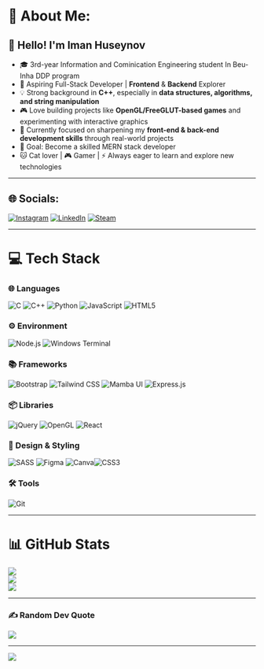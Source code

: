 # 💫 About Me:
## 👋 Hello! I'm Iman Huseynov  
- 🎓 3rd-year Information and Cominication Engineering student In Beu-Inha DDP program 
- 🚀 Aspiring Full-Stack Developer | **Frontend** & **Backend** Explorer  
- 💡 Strong background in **C++**, especially in **data structures, algorithms, and string manipulation**  
- 🎮 Love building projects like **OpenGL/FreeGLUT-based games** and experimenting with interactive graphics  
- 🌱 Currently focused on sharpening my **front-end & back-end development skills** through real-world projects  
- 🎯 Goal: Become a skilled MERN stack developer
- 🐱 Cat lover | 🎮 Gamer | ⚡ Always eager to learn and explore new technologies  

---

## 🌐 Socials:
[![Instagram](https://img.shields.io/badge/Instagram-%23E4405F.svg?logo=Instagram&logoColor=white)](https://www.instagram.com/huseynofh06?igsh=MTc1MXQ0MmNhOHkzNw==) 
[![LinkedIn](https://img.shields.io/badge/LinkedIn-%230077B5.svg?logo=linkedin&logoColor=white)](https://www.linkedin.com/in/iman-hüseynov-630213327/)  [![Steam](https://img.shields.io/badge/Steam-%23000000.svg?logo=steam&logoColor=white)](https://steamcommunity.com/profiles/76561199505701971)


---

# 💻 Tech Stack

### 🌐 Languages
![C](https://img.shields.io/badge/c-%2300599C.svg?style=for-the-badge&logo=c&logoColor=white)  ![C++](https://img.shields.io/badge/c++-%2300599C.svg?style=for-the-badge&logo=c%2B%2B&logoColor=white)  ![Python](https://img.shields.io/badge/python-3670A0?style=for-the-badge&logo=python&logoColor=ffdd54)  ![JavaScript](https://img.shields.io/badge/javascript-%23323330.svg?style=for-the-badge&logo=javascript&logoColor=%23F7DF1E)  ![HTML5](https://img.shields.io/badge/html5-%23E34F26.svg?style=for-the-badge&logo=html5&logoColor=white) 


### ⚙️ Environment
![Node.js](https://img.shields.io/badge/Node.js-339933.svg?style=for-the-badge&logo=node.js&logoColor=white)   ![Windows Terminal](https://img.shields.io/badge/Windows%20Terminal-%234D4D4D.svg?style=for-the-badge&logo=windows-terminal&logoColor=white)  

### 📚 Frameworks
![Bootstrap](https://img.shields.io/badge/bootstrap-%238511FA.svg?style=for-the-badge&logo=bootstrap&logoColor=white)   ![Tailwind CSS](https://img.shields.io/badge/Tailwind_CSS-38B2AC.svg?style=for-the-badge&logo=tailwind-css&logoColor=white)  ![Mamba UI](https://img.shields.io/badge/Mamba_UI-6D28D9.svg?style=for-the-badge&logo=mambaui&logoColor=white)  ![Express.js](https://img.shields.io/badge/Express.js-000000.svg?style=for-the-badge&logo=express&logoColor=white)


### 📦 Libraries
![jQuery](https://img.shields.io/badge/jQuery-0769AD.svg?style=for-the-badge&logo=jquery&logoColor=white)   ![OpenGL](https://img.shields.io/badge/OpenGL-5586A4.svg?style=for-the-badge&logo=opengl&logoColor=white)  ![React](https://img.shields.io/badge/React-61DAFB.svg?style=for-the-badge&logo=react&logoColor=black)  

### 🎨 Design & Styling
![SASS](https://img.shields.io/badge/SASS-hotpink.svg?style=for-the-badge&logo=SASS&logoColor=white)   ![Figma](https://img.shields.io/badge/Figma-F24E1E.svg?style=for-the-badge&logo=figma&logoColor=white)   ![Canva](https://img.shields.io/badge/Canva-%2300C4CC.svg?style=for-the-badge&logo=Canva&logoColor=white)![CSS3](https://img.shields.io/badge/css3-%231572B6.svg?style=for-the-badge&logo=css3&logoColor=white)    

### 🛠️ Tools
![Git](https://img.shields.io/badge/Git-F05032.svg?style=for-the-badge&logo=git&logoColor=white)  

---

# 📊 GitHub Stats
![](https://github-readme-stats.vercel.app/api?username=Iman060&theme=blue_navy&hide_border=true&include_all_commits=false&count_private=false)<br/>
![](https://github-readme-streak-stats.herokuapp.com/?user=Iman060&theme=blue_navy&hide_border=true)<br/>
![](https://github-readme-stats.vercel.app/api/top-langs/?username=Iman060&theme=blue_navy&hide_border=true&include_all_commits=false&count_private=false&layout=compact)  

---

### ✍️ Random Dev Quote
![](https://quotes-github-readme.vercel.app/api?type=horizontal&theme=radical)

---

[![](https://visitcount.itsvg.in/api?id=Iman060&icon=0&color=0)](https://visitcount.itsvg.in)

<!-- Proudly created with GPRM ( https://gprm.itsvg.in ) -->
